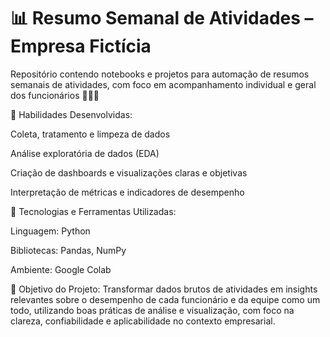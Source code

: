 # 📊 Resumo Semanal de Atividades – Empresa Fictícia

Repositório contendo notebooks e projetos para automação de resumos semanais de atividades, com foco em acompanhamento individual e geral dos funcionários 👩🏻‍💻

🩷 Habilidades Desenvolvidas:

Coleta, tratamento e limpeza de dados 

Análise exploratória de dados (EDA) 

Criação de dashboards e visualizações claras e objetivas 

Interpretação de métricas e indicadores de desempenho 


🩷 Tecnologias e Ferramentas Utilizadas:

Linguagem: Python 

Bibliotecas: Pandas, NumPy

Ambiente: Google Colab 


🩷 Objetivo do Projeto:
Transformar dados brutos de atividades em insights relevantes sobre o desempenho de cada funcionário e da equipe como um todo, utilizando boas práticas de análise e visualização, com foco na clareza, confiabilidade e aplicabilidade no contexto empresarial.
